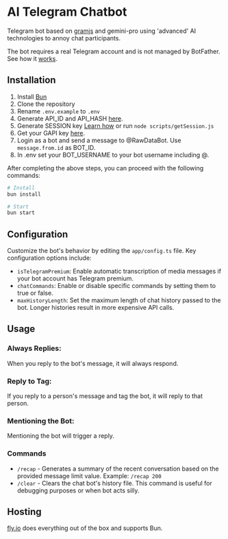 # AI Telegram Chatbot

Telegram bot based on [gramjs](https://gram.js.org/) and gemini-pro using 'advanced' AI technologies to annoy chat participants.

The bot requires a real Telegram account and is not managed by BotFather. See how it [works](https://gram.js.org/getting-started/authorization#logging-in-as-a-user).

## Installation

1. Install [Bun](https://bun.sh/docs/installation)
2. Clone the repository
3. Rename `.env.example` to `.env`
4. Generate API_ID and API_HASH [here](https://gram.js.org/getting-started/authorization#getting-api-id-and-api-hash).
5. Generate SESSION key [Learn how](https://gram.js.org/getting-started/authorization) or run `node scripts/getSession.js`
6. Get your GAPI key [here](https://makersuite.google.com/app/apikey).
8. Login as a bot and send a message to @RawDataBot. Use `message.from.id` as BOT_ID.
9. In .env set your BOT_USERNAME to your bot username including @.

After completing the above steps, you can proceed with the following commands:

```bash
# Install
bun install

# Start
bun start
```

## Configuration

Customize the bot's behavior by editing the `app/config.ts` file. Key configuration options include:

- `isTelegramPremium`: Enable automatic transcription of media messages if your bot account has Telegram premium.
- `chatCommands`: Enable or disable specific commands by setting them to true or false.
- `maxHistoryLength`: Set the maximum length of chat history passed to the bot. Longer histories result in more expensive API calls.


## Usage

### Always Replies:
When you reply to the bot's message, it will always respond.

### Reply to Tag:
If you reply to a person's message and tag the bot, it will reply to that person.

### Mentioning the Bot:
Mentioning the bot will trigger a reply.

### Commands
- `/recap` - Generates a summary of the recent conversation based on the provided message limit value. Example: `/recap 200`
- `/clear` - Clears the chat bot's history file. This command is useful for debugging purposes or when bot acts silly.

## Hosting

[fly.io](https://fly.io/) does everything out of the box and supports Bun.




